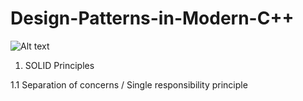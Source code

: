 # Design-Patterns-in-Modern-C++

![Alt text](images//general.jpg?raw=true "General")


1. SOLID Principles

1.1 Separation of concerns / Single responsibility principle
